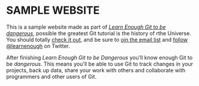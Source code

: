 # SAMPLE WEBSITE

This is a sample website made as part of [*Learn Enough Git to be dangerous*](http://learnenough/git-tutorial), possible the greatest Git tutorial is the history of rthe Universe. You should totally [check it out](http://learnenough/git-tutorial), and be sure to [oin the email list](http://learnenough.com/#email_list) and [follow @learnenough](http://twitter.com/learnenough) on Twitter.

After finishing *Learn Enough Git to be Dangerous* you'll know enough Git to be *dangerous*. This means you'll be able to use Git to track changes in your projects, back up data, share your work with others and collaborate with programmers and other users of Git.
